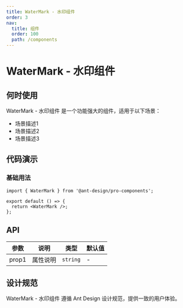 ```yaml
---
title: WaterMark - 水印组件
order: 3
nav:
  title: 组件
  order: 100
  path: /components
---
```


# WaterMark - 水印组件

## 何时使用

WaterMark - 水印组件 是一个功能强大的组件，适用于以下场景：

- 场景描述1
- 场景描述2
- 场景描述3

## 代码演示

### 基础用法

```tsx
import { WaterMark } from '@ant-design/pro-components';

export default () => {
  return <WaterMark />;
};
```

## API

| 参数  | 说明     | 类型     | 默认值 |
| ----- | -------- | -------- | ------ |
| prop1 | 属性说明 | `string` | -      |

## 设计规范

WaterMark - 水印组件 遵循 Ant Design 设计规范，提供一致的用户体验。
